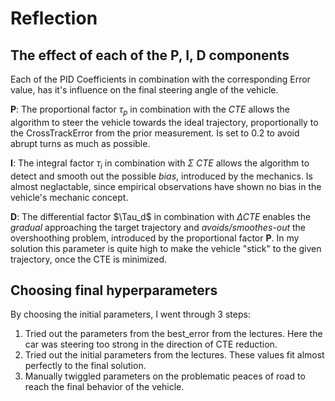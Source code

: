 # Reflection

## The effect of each of the P, I, D components

Each of the PID Coefficients in combination with the corresponding Error value, has it's influence on the final steering angle of the vehicle.

**P**: The proportional factor $\tau_p$ in combination with the $CTE$ allows the algorithm to steer the vehicle towards the ideal trajectory, proportionally to the CrossTrackError from the prior measurement. Is set to 0.2 to avoid abrupt turns as much as possible.

**I**: The integral factor $\tau_i$ in combination with $\Sigma$ $CTE$ allows the algorithm to detect and smooth out the possible *bias*, introduced by the mechanics. Is almost neglactable, since empirical observations have shown no bias in the vehicle's mechanic concept.

**D**: The differential factor $\Tau_d$ in combination with $\Delta CTE$ enables the *gradual* approaching the target trajectory and *avoids/smoothes-out* the overshoothing problem, introduced by the proportional factor **P**. In my solution this parameter is quite high to make the vehicle "stick" to the given trajectory, once the CTE is minimized.

## Choosing final hyperparameters

By choosing the initial parameters, I went through 3 steps:

1. Tried out the parameters from the best_error from the lectures. Here the car was steering too strong in the direction of CTE reduction.
2. Tried out the initial parameters from the lectures. These values fit almost perfectly to the final solution.
3. Manually twiggled parameters on the problematic peaces of road to reach the final behavior of the vehicle.